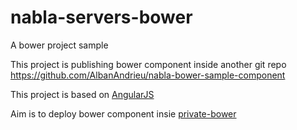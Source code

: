 # nabla-servers-bower
A bower project sample

This project is publishing bower component inside another git repo https://github.com/AlbanAndrieu/nabla-bower-sample-component

This project is based on [AngularJS](https://github.com/angular/angular.js)

Aim is to deploy bower component insie [private-bower](https://www.npmjs.com/package/private-bower)
